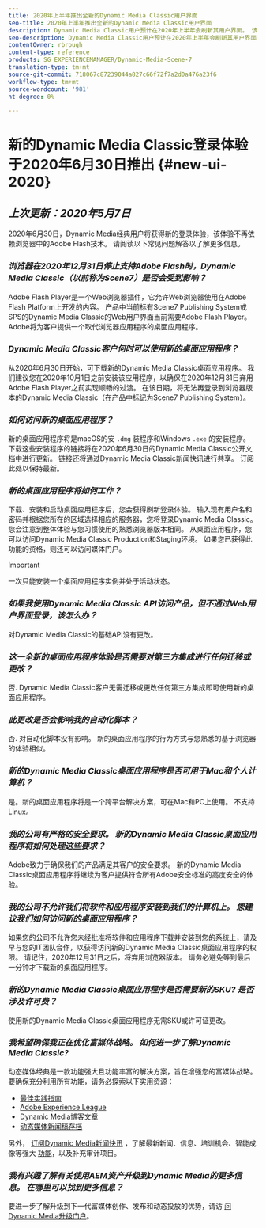```yaml
---
title: 2020年上半年推出全新的Dynamic Media Classic用户界面
seo-title: 2020年上半年推出全新的Dynamic Media Classic用户界面
description: Dynamic Media Classic用户预计在2020年上半年会刷新其用户界面。 该体验将提供一个包含重要资源链接的更新登录，此更新将不再依赖浏览器中的Adobe Flash技术。
seo-description: Dynamic Media Classic用户预计在2020年上半年会刷新其用户界面。 该体验将提供一个包含重要资源链接的更新登录，此更新将不再依赖浏览器中的Adobe Flash技术。
contentOwner: rbrough
content-type: reference
products: SG_EXPERIENCEMANAGER/Dynamic-Media-Scene-7
translation-type: tm+mt
source-git-commit: 718067c87239044a827c66f72f7a2d0a476a23f6
workflow-type: tm+mt
source-wordcount: '981'
ht-degree: 0%

---
```



# 新的Dynamic Media Classic登录体验于2020年6月30日推出 {#new-ui-2020}

## _上次更新：2020年5月7日_

2020年6月30日，Dynamic Media经典用户将获得新的登录体验，该体验不再依赖浏览器中的Adobe Flash技术。 请阅读以下常见问题解答以了解更多信息。

### **_浏览器在2020年12月31日停止支持Adobe Flash时，Dynamic Media Classic（以前称为Scene7）是否会受到影响？_**

Adobe Flash Player是一个Web浏览器插件，它允许Web浏览器使用在Adobe Flash Platform上开发的内容。 产品中当前标有Scene7 Publishing System或SPS的Dynamic Media Classic的Web用户界面当前需要Adobe Flash Player。 Adobe将为客户提供一个取代浏览器应用程序的桌面应用程序。

### **_Dynamic Media Classic客户何时可以使用新的桌面应用程序？_**

从2020年6月30日开始，可下载新的Dynamic Media Classic桌面应用程序。 我们建议您在2020年10月1日之前安装该应用程序，以确保在2020年12月31日弃用Adobe Flash Player之前实现顺畅的过渡。  在该日期，将无法再登录到浏览器版本的Dynamic Media Classic（在产品中标记为Scene7 Publishing System）。

### **_如何访问新的桌面应用程序？_**

新的桌面应用程序将是macOS的安 `.dmg` 装程序和Windows `.exe` 的安装程序。 下载这些安装程序的链接将在2020年6月30日的Dynamic Media Classic公开文档中进行更新。 链接还将通过Dynamic Media Classic新闻快讯进行共享。 订阅此处以保持最新。

### **_新的桌面应用程序将如何工作？_**

下载、安装和启动桌面应用程序后，您会获得刷新登录体验。 输入现有用户名和密码并根据您所在的区域选择相应的服务器，您将登录Dynamic Media Classic。 您会注意到整体体验与您习惯使用的熟悉浏览器版本相同。 从桌面应用程序，您可以访问Dynamic Media Classic Production和Staging环境。 如果您已获得此功能的资格，则还可以访问媒体门户。

>[!IMPORTANT]
>
>一次只能安装一个桌面应用程序实例并处于活动状态。

### **_如果我使用Dynamic Media Classic API访问产品，但不通过Web用户界面登录，该怎么办？_**

对Dynamic Media Classic的基础API没有更改。

### **_这一全新的桌面应用程序体验是否需要对第三方集成进行任何迁移或更改？_**

否. Dynamic Media Classic客户无需迁移或更改任何第三方集成即可使用新的桌面应用程序。

### **_此更改是否会影响我的自动化脚本？_**

否. 对自动化脚本没有影响。 新的桌面应用程序的行为方式与您熟悉的基于浏览器的体验相似。

### **_新的Dynamic Media Classic桌面应用程序是否可用于Mac和个人计算机？_**

是。新的桌面应用程序将是一个跨平台解决方案，可在Mac和PC上使用。 不支持Linux。

### **_我的公司有严格的安全要求。 新的Dynamic Media Classic桌面应用程序将如何处理这些要求？_**

Adobe致力于确保我们的产品满足其客户的安全要求。 新的Dynamic Media Classic桌面应用程序将继续为客户提供符合所有Adobe安全标准的高度安全的体验。

### **_我的公司不允许我们将软件和应用程序安装到我们的计算机上。 您建议我们如何访问新的桌面应用程序？_**

如果您的公司不允许您未经批准将软件和应用程序下载并安装到您的系统上，请及早与您的IT团队合作，以获得访问新的Dynamic Media Classic桌面应用程序的权限。 请记住，2020年12月31日之后，将弃用浏览器版本。 请务必避免等到最后一分钟才下载新的桌面应用程序。

### **_新的Dynamic Media Classic桌面应用程序是否需要新的SKU? 是否涉及许可费？_**

使用新的Dynamic Media Classic桌面应用程序无需SKU或许可证更改。

### **_我希望确保我正在优化富媒体战略。 如何进一步了解Dynamic Media Classic?_**

动态媒体经典是一款功能强大且功能丰富的解决方案，旨在增强您的富媒体战略。 要确保充分利用所有功能，请务必探索以下实用资源：

* [最佳实践指南](https://www.adobe.com/content/dam/www/us/en/marketing/experience-manager-assets/dynamic-media/adobe-dynamic-media-classic-best-practices-guide.pdf)
* [Adobe Experience League](https://guided.adobe.com/#recommended/solutions/experience-manager)
* [Dynamic Media博客文章](https://theblog.adobe.com/tag/dynamic-media/)
* [动态媒体新闻稿存档](https://docs.adobe.com/content/help/en/dynamic-media-classic/using/dynamic-media-newsletter.html)

另外， [订阅Dynamic Media新闻快讯](https://www.adobe.com/subscription/dynamic-media-newsletter.html) ，了解最新新闻、信息、培训机会、智能成像等强大 [功能](https://helpx.adobe.com/experience-manager/6-3/assets/using/imaging-faq.html)，以及补充审计项目。

### **_我有兴趣了解有关使用AEM资产升级到Dynamic Media的更多信息。 在哪里可以找到更多信息？_**

要进一步了解升级到下一代富媒体创作、发布和动态投放的优势，请访 [问Dynamic Media升级门户](http://exploreadobe.com/dynamic-media-upgrade/)。

